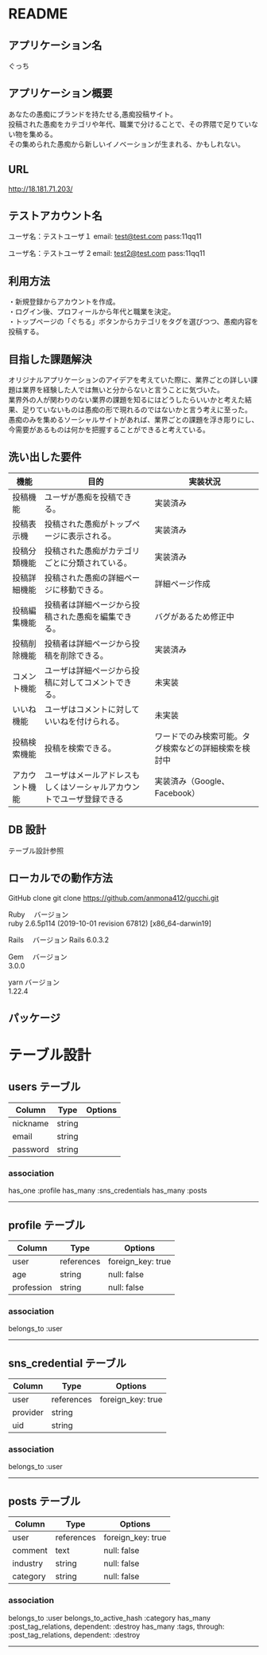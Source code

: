 # README

## アプリケーション名

ぐっち

## アプリケーション概要

あなたの愚痴にブランドを持たせる,愚痴投稿サイト。  
投稿された愚痴をカテゴリや年代、職業で分けることで、その界隈で足りていない物を集める。  
その集められた愚痴から新しいイノベーションが生まれる、かもしれない。

## URL

http://18.181.71.203/

## テストアカウント名

ユーザ名：テストユーザ１
email: test@test.com
pass:11qq11

ユーザ名：テストユーザ 2
email: test2@test.com
pass:11qq11

## 利用方法

・新規登録からアカウントを作成。  
・ログイン後、プロフィールから年代と職業を決定。  
・トップページの「ぐちる」ボタンからカテゴリをタグを選びつつ、愚痴内容を投稿する。

## 目指した課題解決

オリジナルアプリケーションのアイデアを考えていた際に、業界ごとの詳しい課題は業界を経験した人では無いと分からないと言うことに気づいた。  
業界外の人が関わりのない業界の課題を知るにはどうしたらいいかと考えた結果、足りていないものは愚痴の形で現れるのではないかと言う考えに至った。  
愚痴のみを集めるソーシャルサイトがあれば、業界ごとの課題を浮き彫りにし、今需要があるものは何かを把握することができると考えている。

## 洗い出した要件

| 機能           | 目的                                                                 | 実装状況                                             |
| -------------- | -------------------------------------------------------------------- | ---------------------------------------------------- |
| 投稿機能       | ユーザが愚痴を投稿できる。                                           | 実装済み                                             |
| 投稿表示機     | 投稿された愚痴がトップページに表示される。                           | 実装済み                                             |
| 投稿分類機能   | 投稿された愚痴がカテゴリごとに分類されている。                       | 実装済み                                             |
| 投稿詳細機能   | 投稿された愚痴の詳細ページに移動できる。                             | 詳細ページ作成                                       |
| 投稿編集機能   | 投稿者は詳細ページから投稿された愚痴を編集できる。                   | バグがあるため修正中                                 |
| 投稿削除機能   | 投稿者は詳細ページから投稿を削除できる。                             | 実装済み                                             |
| コメント機能   | ユーザは詳細ページから投稿に対してコメントできる。                   | 未実装                                               |
| いいね機能     | ユーザはコメントに対していいねを付けられる。                         | 未実装                                               |
| 投稿検索機能   | 投稿を検索できる。                                                   | ワードでのみ検索可能。タグ検索などの詳細検索を検討中 |
| アカウント機能 | ユーザはメールアドレスもしくはソーシャルアカウントでユーザ登録できる | 実装済み（Google、Facebook）                         |

## DB 設計

テーブル設計参照

## ローカルでの動作方法

GitHub clone
git clone https://github.com/anmona412/gucchi.git

Ruby 　バージョン  
 ruby 2.6.5p114 (2019-10-01 revision 67812) [x86_64-darwin19]

Rails 　バージョン
Rails 6.0.3.2

Gem 　バージョン  
 3.0.0

yarn バージョン  
 1.22.4

## パッケージ

# テーブル設計

## users テーブル

| Column   | Type   | Options |
| -------- | ------ | ------- |
| nickname | string |         |
| email    | string |         |
| password | string |         |

### association

has_one :profile
has_many :sns_credentials
has_many :posts

---

## profile テーブル

| Column     | Type       | Options           |
| ---------- | ---------- | ----------------- |
| user       | references | foreign_key: true |
| age        | string     | null: false       |
| profession | string     | null: false       |

### association

belongs_to :user

---

## sns_credential テーブル

| Column   | Type       | Options           |
| -------- | ---------- | ----------------- |
| user     | references | foreign_key: true |
| provider | string     |                   |
| uid      | string     |                   |

### association

belongs_to :user

---

## posts テーブル

| Column   | Type       | Options           |
| -------- | ---------- | ----------------- |
| user     | references | foreign_key: true |
| comment  | text       | null: false       |
| industry | string     | null: false       |
| category | string     | null: false       |

### association

belongs_to :user
belongs_to_active_hash :category
has_many :post_tag_relations, dependent: :destroy
has_many :tags, through: :post_tag_relations, dependent: :destroy

---

